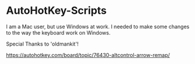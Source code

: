 # AutoHotKey-Scripts
I am a Mac user, but use Windows at work. I needed to make some changes to the way the keyboard work on Windows. 

Special Thanks to 'oldmankit'!

https://autohotkey.com/board/topic/76430-altcontrol-arrow-remap/